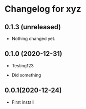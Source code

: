 Changelog for xyz
=================

0.1.3 (unreleased)
------------------

- Nothing changed yet.


0.1.0 (2020-12-31)
----------------

- Testing123

- Did something

0.0.1(2020-12-24)
----------------

- First install